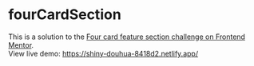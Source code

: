 # fourCardSection

This is a solution to the [Four card feature section challenge on Frontend Mentor](https://www.frontendmentor.io/challenges/four-card-feature-section-weK1eFYK). <br>
View live demo: https://shiny-douhua-8418d2.netlify.app/


